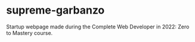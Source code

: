 # supreme-garbanzo
Startup webpage made during the Complete Web Developer in 2022: Zero to Mastery course. 
